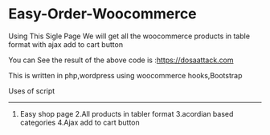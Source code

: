 # Easy-Order-Woocommerce
Using This Sigle Page We will get all the woocommerce products in table format with ajax add to cart button



You can See the result of the above code is :https://dosaattack.com

This is written in php,wordpress using woocommerce hooks,Bootstrap

Uses of script
*****************
1. Easy shop page
2.All products in tabler format
3.acordian based categories
4.Ajax add to cart button
